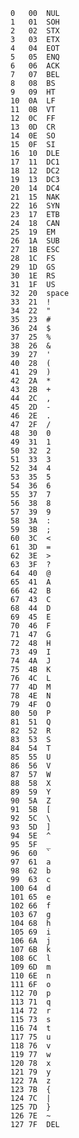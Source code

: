     0	00	NUL
    1	01	SOH
    2	02	STX
    3	03	ETX
    4	04	EOT
    5	05	ENQ
    6	06	ACK
    7	07	BEL
    8	08	BS
    9	09	HT
    10	0A	LF
    11	0B	VT
    12	0C	FF
    13	0D	CR
    14	0E	SO
    15	0F	SI
    16	10	DLE
    17	11	DC1
    18	12	DC2
    19	13	DC3
    20	14	DC4
    21	15	NAK
    22	16	SYN
    23	17	ETB
    24	18	CAN
    25	19	EM
    26	1A	SUB
    27	1B	ESC
    28	1C	FS
    29	1D	GS
    30	1E	RS
    31	1F	US
    32	20	space
    33	21	!
    34	22	"
    35	23	#
    36	24	$
    37	25	%
    38	26	&
    39	27	'
    40	28	(
    41	29	)
    42	2A	*
    43	2B	+
    44	2C	,
    45	2D	-
    46	2E	.
    47	2F	/
    48	30	0
    49	31	1
    50	32	2
    51	33	3
    52	34	4
    53	35	5
    54	36	6
    55	37	7
    56	38	8
    57	39	9
    58	3A	:
    59	3B	;
    60	3C	<
    61	3D	=
    62	3E	>
    63	3F	?
    64	40	@
    65	41	A
    66	42	B
    67	43	C
    68	44	D
    69	45	E
    70	46	F
    71	47	G
    72	48	H
    73	49	I
    74	4A	J
    75	4B	K
    76	4C	L
    77	4D	M
    78	4E	N
    79	4F	O
    80	50	P
    81	51	Q
    82	52	R
    83	53	S
    84	54	T
    85	55	U
    86	56	V
    87	57	W
    88	58	X
    89	59	Y
    90	5A	Z
    91	5B	[
    92	5C	\
    93	5D	]
    94	5E	^
    95	5F	_
    96	60	`
    97	61	a
    98	62	b
    99	63	c
    100	64	d
    101	65	e
    102	66	f
    103	67	g
    104	68	h
    105	69	i
    106	6A	j
    107	6B	k
    108	6C	l
    109	6D	m
    110	6E	n
    111	6F	o
    112	70	p
    113	71	q
    114	72	r
    115	73	s
    116	74	t
    117	75	u
    118	76	v
    119	77	w
    120	78	x
    121	79	y
    122	7A	z
    123	7B	{
    124	7C	|
    125	7D	}
    126	7E	~
    127	7F	DEL
